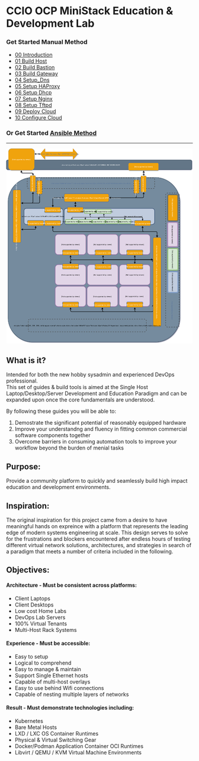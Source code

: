 # CCIO OCP MiniStack Education & Development Lab
### Get Started Manual Method
  + [00 Introduction]
  + [01 Build Host]
  + [02 Build Bastion]
  + [03 Build Gateway]
  + [04 Setup_Dns]
  + [05 Setup HAProxy]
  + [06 Setup Dhcp]
  + [07 Setup Nginx]
  + [08 Setup Tftpd]
  + [09 Deploy Cloud]
  + [10 Configure Cloud]

### Or Get Started [Ansible Method]
---------------------------------------------------------------------------------
     
![CCIO_OCP MiniStack Lab_Diagram](zweb/drawio/master-ocp-mini-stack.svg)

## What is it?
Intended for both the new hobby sysadmin and experienced DevOps professional.    
This set of guides & build tools is aimed at the Single Host Laptop/Desktop/Server Development and Education Paradigm and can be expanded upon once the core fundamentals are understood.    
    
By following these guides you will be able to:    
  1. Demostrate the significant potential of reasonably equipped hardware    
  2. Improve your understandng and fluency in fitting common commercial software components together    
  3. Overcome barriers in consuming automation tools to improve your workflow beyond the burden of menial tasks    
    

## Purpose:

Provide a community platform to quickly and seamlessly build high impact education and development environments.    
    
## Inspiration:

The original inspiration for this project came from a desire to have meaningful hands 
on expreince with a platform that represents the leading edge of modern systems engineering 
at scale. This design serves to solve for the frustrations and blockers encountered after endless 
hours of testing different virtual network solutions, architectures, and strategies in 
search of a paradigm that meets a number of criteria included in the following.
    
## Objectives:    
    
#### Architecture -  Must be consistent across platforms:    
  + Client Laptops
  + Client Desktops
  + Low cost Home Labs
  + DevOps Lab Servers
  + 100% Virtual Tenants
  + Multi-Host Rack Systems
    
#### Experience - Must be accessible:    
  + Easy to setup
  + Logical to comprehend
  + Easy to manage & maintain
  + Support Single Ethernet hosts
  + Capable of multi-host overlays
  + Easy to use behind Wifi connections
  + Capable of nesting multiple layers of networks
    
#### Result - Must demonstrate technologies including:
  + Kubernetes
  + Bare Metal Hosts
  + LXD / LXC OS Container Runtimes
  + Physical & Virtual Switching Gear
  + Docker/Podman Application Container OCI Runtimes
  + Libvirt / QEMU / KVM Virtual Machine Environments

<!-- Markdown link & img dfn's -->
[Ansible Method]:/ansible/
[00 Introduction]:/00_Introduction.md
[01 Build Host]:/01_Build_Host.md
[02 Build Bastion]:/02_Build_Bastion.md
[03 Build Gateway]:/03_Build_Gateway.md
[04 Setup_Dns]:/04_Setup_DNS.md
[05 Setup HAProxy]:/05_Setup_HAProxy.md
[06 Setup Dhcp]:/06_Setup_DHCP.md
[07 Setup Nginx]:/07_Setup_Nginx.md
[08 Setup Tftpd]:/08_Setup_Tftpd.md
[09 Deploy Cloud]:/09_Deploy_Cloud.md
[10 Configure Cloud]:/10_Configure_Cloud.md
